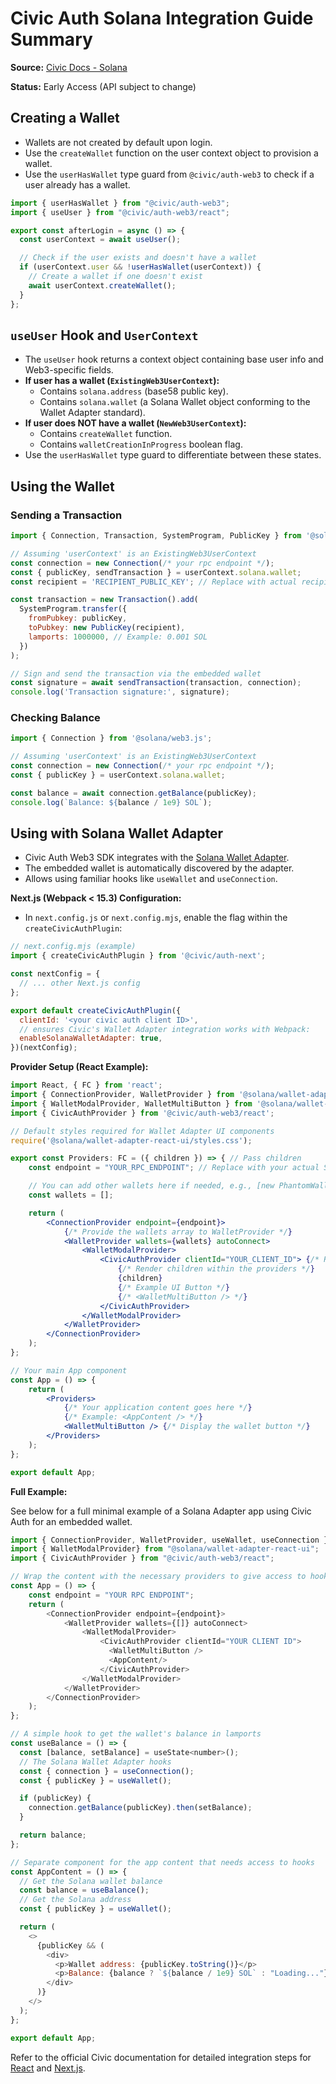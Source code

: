 # Civic Auth Solana Integration Guide Summary

**Source:** [Civic Docs - Solana](https://docs.civic.com/auth/web3/solana)

**Status:** Early Access (API subject to change)

## Creating a Wallet

*   Wallets are not created by default upon login.
*   Use the `createWallet` function on the user context object to provision a wallet.
*   Use the `userHasWallet` type guard from `@civic/auth-web3` to check if a user already has a wallet.

```javascript
import { userHasWallet } from "@civic/auth-web3";
import { useUser } from "@civic/auth-web3/react";

export const afterLogin = async () => {
  const userContext = await useUser();

  // Check if the user exists and doesn't have a wallet
  if (userContext.user && !userHasWallet(userContext)) {
    // Create a wallet if one doesn't exist
    await userContext.createWallet();
  }
};
```

## `useUser` Hook and `UserContext`

*   The `useUser` hook returns a context object containing base user info and Web3-specific fields.
*   **If user has a wallet (`ExistingWeb3UserContext`):**
    *   Contains `solana.address` (base58 public key).
    *   Contains `solana.wallet` (a Solana Wallet object conforming to the Wallet Adapter standard).
*   **If user does NOT have a wallet (`NewWeb3UserContext`):**
    *   Contains `createWallet` function.
    *   Contains `walletCreationInProgress` boolean flag.
*   Use the `userHasWallet` type guard to differentiate between these states.

## Using the Wallet

### Sending a Transaction

```javascript
import { Connection, Transaction, SystemProgram, PublicKey } from '@solana/web3.js';

// Assuming 'userContext' is an ExistingWeb3UserContext
const connection = new Connection(/* your rpc endpoint */);
const { publicKey, sendTransaction } = userContext.solana.wallet;
const recipient = 'RECIPIENT_PUBLIC_KEY'; // Replace with actual recipient address

const transaction = new Transaction().add(
  SystemProgram.transfer({
    fromPubkey: publicKey,
    toPubkey: new PublicKey(recipient),
    lamports: 1000000, // Example: 0.001 SOL
  })
);

// Sign and send the transaction via the embedded wallet
const signature = await sendTransaction(transaction, connection);
console.log('Transaction signature:', signature);
```

### Checking Balance

```javascript
import { Connection } from '@solana/web3.js';

// Assuming 'userContext' is an ExistingWeb3UserContext
const connection = new Connection(/* your rpc endpoint */);
const { publicKey } = userContext.solana.wallet;

const balance = await connection.getBalance(publicKey);
console.log(`Balance: ${balance / 1e9} SOL`);
```

## Using with Solana Wallet Adapter

*   Civic Auth Web3 SDK integrates with the [Solana Wallet Adapter](https://github.com/solana-labs/wallet-adapter).
*   The embedded wallet is automatically discovered by the adapter.
*   Allows using familiar hooks like `useWallet` and `useConnection`.

**Next.js (Webpack < 15.3) Configuration:**

*   In `next.config.js` or `next.config.mjs`, enable the flag within the `createCivicAuthPlugin`:

```javascript
// next.config.mjs (example)
import { createCivicAuthPlugin } from '@civic/auth-next';

const nextConfig = {
  // ... other Next.js config
};

export default createCivicAuthPlugin({
  clientId: '<your civic auth client ID>',
  // ensures Civic's Wallet Adapter integration works with Webpack:
  enableSolanaWalletAdapter: true,
})(nextConfig);
```

**Provider Setup (React Example):**

```jsx
import React, { FC } from 'react';
import { ConnectionProvider, WalletProvider } from '@solana/wallet-adapter-react';
import { WalletModalProvider, WalletMultiButton } from '@solana/wallet-adapter-react-ui';
import { CivicAuthProvider } from '@civic/auth-web3/react';

// Default styles required for Wallet Adapter UI components
require('@solana/wallet-adapter-react-ui/styles.css');

export const Providers: FC = ({ children }) => { // Pass children
    const endpoint = "YOUR_RPC_ENDPOINT"; // Replace with your actual Solana RPC endpoint

    // You can add other wallets here if needed, e.g., [new PhantomWalletAdapter()]
    const wallets = [];

    return (
        <ConnectionProvider endpoint={endpoint}>
            {/* Provide the wallets array to WalletProvider */}
            <WalletProvider wallets={wallets} autoConnect>
                <WalletModalProvider>
                    <CivicAuthProvider clientId="YOUR_CLIENT_ID"> {/* Replace with your Client ID */}
                        {/* Render children within the providers */}
                        {children}
                        {/* Example UI Button */}
                        {/* <WalletMultiButton /> */}
                    </CivicAuthProvider>
                </WalletModalProvider>
            </WalletProvider>
        </ConnectionProvider>
    );
};

// Your main App component
const App = () => {
    return (
        <Providers>
            {/* Your application content goes here */}
            {/* Example: <AppContent /> */}
            <WalletMultiButton /> {/* Display the wallet button */}
        </Providers>
    );
};

export default App;
```

**Full Example:**

See below for a full minimal example of a Solana Adapter app using Civic Auth for an embedded wallet. 

```js
import { ConnectionProvider, WalletProvider, useWallet, useConnection } from "@solana/wallet-adapter-react";
import { WalletModalProvider} from "@solana/wallet-adapter-react-ui";
import { CivicAuthProvider } from "@civic/auth-web3/react";

// Wrap the content with the necessary providers to give access to hooks: solana wallet adapter & civic auth provider
const App = () => {
    const endpoint = "YOUR RPC ENDPOINT";
    return (
        <ConnectionProvider endpoint={endpoint}>
            <WalletProvider wallets={[]} autoConnect>
                <WalletModalProvider>
                    <CivicAuthProvider clientId="YOUR CLIENT ID">
                      <WalletMultiButton />
                      <AppContent/>
                    </CivicAuthProvider>
                </WalletModalProvider>
            </WalletProvider>
        </ConnectionProvider>
    );
};

// A simple hook to get the wallet's balance in lamports
const useBalance = () => {
  const [balance, setBalance] = useState<number>();
  // The Solana Wallet Adapter hooks
  const { connection } = useConnection();
  const { publicKey } = useWallet();

  if (publicKey) {
    connection.getBalance(publicKey).then(setBalance);
  }

  return balance;
};

// Separate component for the app content that needs access to hooks
const AppContent = () => {
  // Get the Solana wallet balance
  const balance = useBalance();
  // Get the Solana address
  const { publicKey } = useWallet();

  return (
    <>
      {publicKey && (
        <div>
          <p>Wallet address: {publicKey.toString()}</p>
          <p>Balance: {balance ? `${balance / 1e9} SOL` : "Loading..."}</p>
        </div>
      )}
    </>
  );
};

export default App;
```

Refer to the official Civic documentation for detailed integration steps for [React](https://docs.civic.com/auth/integration/react) and [Next.js](https://docs.civic.com/auth/integration/next.js). 